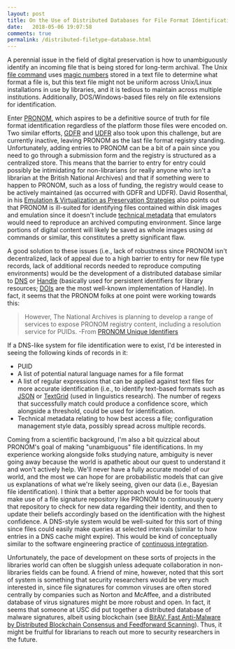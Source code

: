 ```yaml
---
layout: post
title: On the Use of Distributed Databases for File Format Identification
date:   2018-05-06 19:07:58
comments: true
permalink: /distributed-filetype-database.html
---
```


A perennial issue in the field of digital preservation is how to unambiguously identify an incoming file that is being stored for long-term archival.  The Unix [file command](https://en.wikipedia.org/wiki/File_format#Magic_number) uses [magic numbers](https://en.wikipedia.org/wiki/File_format#Magic_number) stored in a text file to determine what format a file is, but this text file might not be uniform across Unix/Linux installations in use by libraries, and it is tedious to maintain across multiple institutions.  Additionally, DOS/Windows-based files rely on file extensions for identification.

Enter [PRONOM](https://www.nationalarchives.gov.uk/aboutapps/PRONOM/default.htm), which aspires to be a definitive source of truth for file format identification regardless of the platform those files were encoded on.  Two similar efforts, [GDFR](http://library.harvard.edu/preservation/digital-preservation_gdfr.html) and [UDFR](http://udfr.org/) also took upon this challenge, but are currently inactive, leaving PRONOM as the last file format registry standing.  Unfortunately, adding entries to PRONOM can be a bit of a pain since you need to go through a submission form and the registry is structured as a centralized store.  This means that the barrier to entry for entry could possibly be intimidating for non-librarians (or really anyone who isn't a librarian at the British National Archives) and that if something were to happen to PRONOM, such as a loss of funding, the registry would cease to be actively maintained (as occurred with GDFR and UDFR).  David Rosenthal, in his [Emulation & Virtualization as Preservation Strategies](https://mellon.org/media/filer_public/0c/3e/0c3eee7d-4166-4ba6-a767-6b42e6a1c2a7/rosenthal-emulation-2015.pdf) also points out that PRONOM is ill-suited for identifying files contained within disk images and emulation since it doesn't include [technical metadata](http://marciazeng.slis.kent.edu/metadatabasics/types.htm) that emulators would need to reproduce an archived computing environment.  Since large portions of digital content will likely be saved as whole images using ``dd`` commands or similar, this constitutes a pretty significant flaw.

A good solution to these issues (i.e., lack of robustness since PRONOM isn't decentralized, lack of appeal due to a high barrier to entry for new file type records, lack of additional records needed to reproduce computing environments) would be the development of a distributed database similar to [DNS](https://en.wikipedia.org/wiki/Domain_Name_System) or [Handle](https://en.wikipedia.org/wiki/Handle_System) (basically used for persistent identifiers for library resources; [DOIs](https://www.doi.org/) are the most well-known implementation of Handle).  In fact, it seems that the PRONOM folks at one point were working towards this:

> However, The National Archives is planning to develop a range of services to expose PRONOM registry content, including a resolution service for PUIDs.
> -From [PRONOM Unique Identifiers](http://www.nationalarchives.gov.uk/aboutapps/pronom/puid.htm)

If a DNS-like system for file identification were to exist, I'd be interested in seeing the following kinds of records in it:

* PUID
* A list of potential natural language names for a file format
* A list of regular expressions that can be applied against text files for more accurate identification (i.e., to identify text-based formats such as [JSON](https://www.nationalarchives.gov.uk/PRONOM/Format/proFormatSearch.aspx?status=detailReport&id=1617&strPageToDisplay=summary) or [TextGrid](http://www.fon.hum.uva.nl/praat/manual/TextGrid.html) (used in linguistics research).  The number of regexs that successfully match could produce a confidence score, which alongside a threshold, could be used for identification.  
* Technical metadata relating to how best access a file; configuration management style data, possibly spread across multiple records.

Coming from a scientific background, I'm also a bit quizzical about PRONOM's goal of making "unambiguous" file identifications.  In my experience working alongside folks studying nature, ambiguity is never going away because the world is apathetic about our quest to understand it and won't actively help.  We'll never have a fully accurate model of our world, and the most we can hope for are probabilistic models that can give us explanations of what we're likely seeing, given our data (i.e., Bayesian file identification).  I think that a better approach would be for tools that make use of a file signature repository like PRONOM to continuously query that repository to check for new data regarding their identity, and then to update their beliefs accordingly based on the identification with the highest confidence. A DNS-style system would be well-suited for this sort of thing since files could easily make queries at selected intervals (similar to how entries in a DNS cache might expire).  This would be kind of conceptually similar to the software engineering practice of [continuous integration](https://en.wikipedia.org/wiki/Continuous_integration).

Unfortunately, the pace of development on these sorts of projects in the libraries world can often be sluggish unless adequate collaboration in non-libraries fields can be found.  A friend of mine, however, noted that this sort of system is something that security researchers would be very much interested in, since file signatures for common viruses are often stored centrally by companies such as Norton and McAffee, and a distributed database of virus signatures might be more robust and open.  In fact, it seems that someone at USC did put together a distributed database of malware signatures, albeit using blockchain (see [BitAV: Fast Anti-Malware by Distributed Blockchain Consensus and Feedforward Scanning](https://arxiv.org/abs/1601.01405)).  Thus, it might be fruitful for librarians to reach out more to security researchers in the future.

